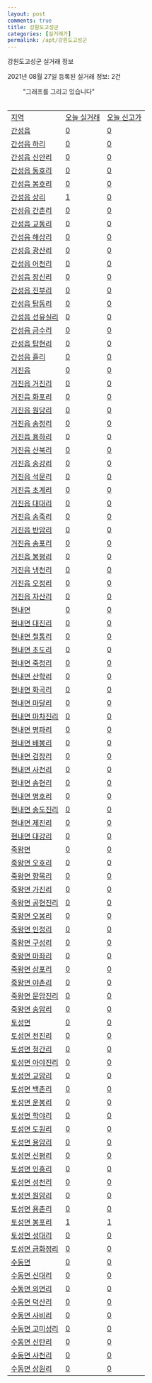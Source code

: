 ```yaml
---
layout: post
comments: true
title: 강원도고성군
categories: [실거래가]
permalink: /apt/강원도고성군
---
```


강원도고성군 실거래 정보

2021년 08월 27일 등록된 실거래 정보: 2건

<!--<script async src="https://pagead2.googlesyndication.com/pagead/js/adsbygoogle.js?client=ca-pub-3485438051770037"
 crossorigin="anonymous"></script>-->

<script type="text/javascript">
  google.charts.load('current', {'packages':['corechart']});
  google.charts.setOnLoadCallback(drawChart);

  function drawChart() {
    var data = google.visualization.arrayToDataTable([['거래일', '매매', '전월세', '전매'], ['19-10', 0, 0, 3], ['19-11', 0, 0, 3], ['19-12', 0, 0, 2], ['20-01', 0, 0, 3], ['20-02', 0, 0, 6], ['20-03', 0, 0, 10], ['20-04', 0, 0, 4], ['20-05', 0, 0, 6], ['20-06', 0, 0, 20], ['20-07', 0, 0, 13], ['20-08', 1, 0, 3], ['20-09', 11, 8, 11], ['20-10', 13, 5, 20], ['20-11', 10, 5, 11], ['20-12', 12, 9, 12], ['21-01', 13, 6, 19], ['21-02', 28, 10, 33], ['21-03', 25, 5, 28], ['21-04', 58, 6, 37], ['21-05', 24, 8, 27], ['21-06', 26, 14, 10], ['21-07', 15, 23, 4], ['21-08', 12, 8, 2]]);

    var options = {
      title: '최근 1년간 유형별 거래량 추이',
      legend: { position: 'bottom' }
    };

    setTimeout(function() {
        var chart = new google.visualization.LineChart(document.getElementById('columnchart_material'));
        chart.draw(data, (options));
        document.getElementById('loading').style.display = 'none';
    }, 1000);

  }
</script>

<div id="loading" style="z-index:20; display: block; margin-left: 35px">"그래프를 그리고 있습니다"</div>
<div id="columnchart_material" style="width: 95%; margin-left: -35px; display: block"></div>
<!--<div style="width: 95%; margin-left: -35px; display: block">
      <script async src="https://pagead2.googlesyndication.com/pagead/js/adsbygoogle.js?client=ca-pub-3485438051770037"
          crossorigin="anonymous"></script>
      <ins class="adsbygoogle"
          style="display:block"
          data-ad-format="fluid"
          data-ad-layout-key="-fb+5w+4e-db+86"
          data-ad-client="ca-pub-3485438051770037"
          data-ad-slot="1827090281"></ins>
      <script>
          (adsbygoogle = window.adsbygoogle || []).push({});
      </script>
</div>-->
<br>
<table class="sortable">
  <tr>
    <td><a href="#">지역</a></td>
    <td><a href="#">오늘 실거래</a></td>
    <td><a href="#">오늘 신고가</a></td>
  </tr>

  
  <tr class="item">
    <td><a href="강원도고성군간성읍">간성읍</a></td>
    <td><a href="강원도고성군간성읍">0</a></td>
    <td><a href="강원도고성군간성읍">0</a></td>
  </tr>
    

  <tr class="item">
    <td><a href="강원도고성군간성읍하리">간성읍 하리</a></td>
    <td><a href="강원도고성군간성읍하리">0</a></td>
    <td><a href="강원도고성군간성읍하리">0</a></td>
  </tr>
    

  <tr class="item">
    <td><a href="강원도고성군간성읍신안리">간성읍 신안리</a></td>
    <td><a href="강원도고성군간성읍신안리">0</a></td>
    <td><a href="강원도고성군간성읍신안리">0</a></td>
  </tr>
    

  <tr class="item">
    <td><a href="강원도고성군간성읍동호리">간성읍 동호리</a></td>
    <td><a href="강원도고성군간성읍동호리">0</a></td>
    <td><a href="강원도고성군간성읍동호리">0</a></td>
  </tr>
    

  <tr class="item">
    <td><a href="강원도고성군간성읍봉호리">간성읍 봉호리</a></td>
    <td><a href="강원도고성군간성읍봉호리">0</a></td>
    <td><a href="강원도고성군간성읍봉호리">0</a></td>
  </tr>
    

  <tr class="item">
    <td><a href="강원도고성군간성읍상리">간성읍 상리</a></td>
    <td><a href="강원도고성군간성읍상리">1</a></td>
    <td><a href="강원도고성군간성읍상리">0</a></td>
  </tr>
    

  <tr class="item">
    <td><a href="강원도고성군간성읍간촌리">간성읍 간촌리</a></td>
    <td><a href="강원도고성군간성읍간촌리">0</a></td>
    <td><a href="강원도고성군간성읍간촌리">0</a></td>
  </tr>
    

  <tr class="item">
    <td><a href="강원도고성군간성읍교동리">간성읍 교동리</a></td>
    <td><a href="강원도고성군간성읍교동리">0</a></td>
    <td><a href="강원도고성군간성읍교동리">0</a></td>
  </tr>
    

  <tr class="item">
    <td><a href="강원도고성군간성읍해상리">간성읍 해상리</a></td>
    <td><a href="강원도고성군간성읍해상리">0</a></td>
    <td><a href="강원도고성군간성읍해상리">0</a></td>
  </tr>
    

  <tr class="item">
    <td><a href="강원도고성군간성읍광산리">간성읍 광산리</a></td>
    <td><a href="강원도고성군간성읍광산리">0</a></td>
    <td><a href="강원도고성군간성읍광산리">0</a></td>
  </tr>
    

  <tr class="item">
    <td><a href="강원도고성군간성읍어천리">간성읍 어천리</a></td>
    <td><a href="강원도고성군간성읍어천리">0</a></td>
    <td><a href="강원도고성군간성읍어천리">0</a></td>
  </tr>
    

  <tr class="item">
    <td><a href="강원도고성군간성읍장신리">간성읍 장신리</a></td>
    <td><a href="강원도고성군간성읍장신리">0</a></td>
    <td><a href="강원도고성군간성읍장신리">0</a></td>
  </tr>
    

  <tr class="item">
    <td><a href="강원도고성군간성읍진부리">간성읍 진부리</a></td>
    <td><a href="강원도고성군간성읍진부리">0</a></td>
    <td><a href="강원도고성군간성읍진부리">0</a></td>
  </tr>
    

  <tr class="item">
    <td><a href="강원도고성군간성읍탑동리">간성읍 탑동리</a></td>
    <td><a href="강원도고성군간성읍탑동리">0</a></td>
    <td><a href="강원도고성군간성읍탑동리">0</a></td>
  </tr>
    

  <tr class="item">
    <td><a href="강원도고성군간성읍선유실리">간성읍 선유실리</a></td>
    <td><a href="강원도고성군간성읍선유실리">0</a></td>
    <td><a href="강원도고성군간성읍선유실리">0</a></td>
  </tr>
    

  <tr class="item">
    <td><a href="강원도고성군간성읍금수리">간성읍 금수리</a></td>
    <td><a href="강원도고성군간성읍금수리">0</a></td>
    <td><a href="강원도고성군간성읍금수리">0</a></td>
  </tr>
    

  <tr class="item">
    <td><a href="강원도고성군간성읍탑현리">간성읍 탑현리</a></td>
    <td><a href="강원도고성군간성읍탑현리">0</a></td>
    <td><a href="강원도고성군간성읍탑현리">0</a></td>
  </tr>
    

  <tr class="item">
    <td><a href="강원도고성군간성읍흘리">간성읍 흘리</a></td>
    <td><a href="강원도고성군간성읍흘리">0</a></td>
    <td><a href="강원도고성군간성읍흘리">0</a></td>
  </tr>
    

  <tr class="item">
    <td><a href="강원도고성군거진읍">거진읍</a></td>
    <td><a href="강원도고성군거진읍">0</a></td>
    <td><a href="강원도고성군거진읍">0</a></td>
  </tr>
    

  <tr class="item">
    <td><a href="강원도고성군거진읍거진리">거진읍 거진리</a></td>
    <td><a href="강원도고성군거진읍거진리">0</a></td>
    <td><a href="강원도고성군거진읍거진리">0</a></td>
  </tr>
    

  <tr class="item">
    <td><a href="강원도고성군거진읍화포리">거진읍 화포리</a></td>
    <td><a href="강원도고성군거진읍화포리">0</a></td>
    <td><a href="강원도고성군거진읍화포리">0</a></td>
  </tr>
    

  <tr class="item">
    <td><a href="강원도고성군거진읍원당리">거진읍 원당리</a></td>
    <td><a href="강원도고성군거진읍원당리">0</a></td>
    <td><a href="강원도고성군거진읍원당리">0</a></td>
  </tr>
    

  <tr class="item">
    <td><a href="강원도고성군거진읍송정리">거진읍 송정리</a></td>
    <td><a href="강원도고성군거진읍송정리">0</a></td>
    <td><a href="강원도고성군거진읍송정리">0</a></td>
  </tr>
    

  <tr class="item">
    <td><a href="강원도고성군거진읍용하리">거진읍 용하리</a></td>
    <td><a href="강원도고성군거진읍용하리">0</a></td>
    <td><a href="강원도고성군거진읍용하리">0</a></td>
  </tr>
    

  <tr class="item">
    <td><a href="강원도고성군거진읍산북리">거진읍 산북리</a></td>
    <td><a href="강원도고성군거진읍산북리">0</a></td>
    <td><a href="강원도고성군거진읍산북리">0</a></td>
  </tr>
    

  <tr class="item">
    <td><a href="강원도고성군거진읍송강리">거진읍 송강리</a></td>
    <td><a href="강원도고성군거진읍송강리">0</a></td>
    <td><a href="강원도고성군거진읍송강리">0</a></td>
  </tr>
    

  <tr class="item">
    <td><a href="강원도고성군거진읍석문리">거진읍 석문리</a></td>
    <td><a href="강원도고성군거진읍석문리">0</a></td>
    <td><a href="강원도고성군거진읍석문리">0</a></td>
  </tr>
    

  <tr class="item">
    <td><a href="강원도고성군거진읍초계리">거진읍 초계리</a></td>
    <td><a href="강원도고성군거진읍초계리">0</a></td>
    <td><a href="강원도고성군거진읍초계리">0</a></td>
  </tr>
    

  <tr class="item">
    <td><a href="강원도고성군거진읍대대리">거진읍 대대리</a></td>
    <td><a href="강원도고성군거진읍대대리">0</a></td>
    <td><a href="강원도고성군거진읍대대리">0</a></td>
  </tr>
    

  <tr class="item">
    <td><a href="강원도고성군거진읍송죽리">거진읍 송죽리</a></td>
    <td><a href="강원도고성군거진읍송죽리">0</a></td>
    <td><a href="강원도고성군거진읍송죽리">0</a></td>
  </tr>
    

  <tr class="item">
    <td><a href="강원도고성군거진읍반암리">거진읍 반암리</a></td>
    <td><a href="강원도고성군거진읍반암리">0</a></td>
    <td><a href="강원도고성군거진읍반암리">0</a></td>
  </tr>
    

  <tr class="item">
    <td><a href="강원도고성군거진읍송포리">거진읍 송포리</a></td>
    <td><a href="강원도고성군거진읍송포리">0</a></td>
    <td><a href="강원도고성군거진읍송포리">0</a></td>
  </tr>
    

  <tr class="item">
    <td><a href="강원도고성군거진읍봉평리">거진읍 봉평리</a></td>
    <td><a href="강원도고성군거진읍봉평리">0</a></td>
    <td><a href="강원도고성군거진읍봉평리">0</a></td>
  </tr>
    

  <tr class="item">
    <td><a href="강원도고성군거진읍냉천리">거진읍 냉천리</a></td>
    <td><a href="강원도고성군거진읍냉천리">0</a></td>
    <td><a href="강원도고성군거진읍냉천리">0</a></td>
  </tr>
    

  <tr class="item">
    <td><a href="강원도고성군거진읍오정리">거진읍 오정리</a></td>
    <td><a href="강원도고성군거진읍오정리">0</a></td>
    <td><a href="강원도고성군거진읍오정리">0</a></td>
  </tr>
    

  <tr class="item">
    <td><a href="강원도고성군거진읍자산리">거진읍 자산리</a></td>
    <td><a href="강원도고성군거진읍자산리">0</a></td>
    <td><a href="강원도고성군거진읍자산리">0</a></td>
  </tr>
    

  <tr class="item">
    <td><a href="강원도고성군현내면">현내면</a></td>
    <td><a href="강원도고성군현내면">0</a></td>
    <td><a href="강원도고성군현내면">0</a></td>
  </tr>
    

  <tr class="item">
    <td><a href="강원도고성군현내면대진리">현내면 대진리</a></td>
    <td><a href="강원도고성군현내면대진리">0</a></td>
    <td><a href="강원도고성군현내면대진리">0</a></td>
  </tr>
    

  <tr class="item">
    <td><a href="강원도고성군현내면철통리">현내면 철통리</a></td>
    <td><a href="강원도고성군현내면철통리">0</a></td>
    <td><a href="강원도고성군현내면철통리">0</a></td>
  </tr>
    

  <tr class="item">
    <td><a href="강원도고성군현내면초도리">현내면 초도리</a></td>
    <td><a href="강원도고성군현내면초도리">0</a></td>
    <td><a href="강원도고성군현내면초도리">0</a></td>
  </tr>
    

  <tr class="item">
    <td><a href="강원도고성군현내면죽정리">현내면 죽정리</a></td>
    <td><a href="강원도고성군현내면죽정리">0</a></td>
    <td><a href="강원도고성군현내면죽정리">0</a></td>
  </tr>
    

  <tr class="item">
    <td><a href="강원도고성군현내면산학리">현내면 산학리</a></td>
    <td><a href="강원도고성군현내면산학리">0</a></td>
    <td><a href="강원도고성군현내면산학리">0</a></td>
  </tr>
    

  <tr class="item">
    <td><a href="강원도고성군현내면화곡리">현내면 화곡리</a></td>
    <td><a href="강원도고성군현내면화곡리">0</a></td>
    <td><a href="강원도고성군현내면화곡리">0</a></td>
  </tr>
    

  <tr class="item">
    <td><a href="강원도고성군현내면마달리">현내면 마달리</a></td>
    <td><a href="강원도고성군현내면마달리">0</a></td>
    <td><a href="강원도고성군현내면마달리">0</a></td>
  </tr>
    

  <tr class="item">
    <td><a href="강원도고성군현내면마차진리">현내면 마차진리</a></td>
    <td><a href="강원도고성군현내면마차진리">0</a></td>
    <td><a href="강원도고성군현내면마차진리">0</a></td>
  </tr>
    

  <tr class="item">
    <td><a href="강원도고성군현내면명파리">현내면 명파리</a></td>
    <td><a href="강원도고성군현내면명파리">0</a></td>
    <td><a href="강원도고성군현내면명파리">0</a></td>
  </tr>
    

  <tr class="item">
    <td><a href="강원도고성군현내면배봉리">현내면 배봉리</a></td>
    <td><a href="강원도고성군현내면배봉리">0</a></td>
    <td><a href="강원도고성군현내면배봉리">0</a></td>
  </tr>
    

  <tr class="item">
    <td><a href="강원도고성군현내면검장리">현내면 검장리</a></td>
    <td><a href="강원도고성군현내면검장리">0</a></td>
    <td><a href="강원도고성군현내면검장리">0</a></td>
  </tr>
    

  <tr class="item">
    <td><a href="강원도고성군현내면사천리">현내면 사천리</a></td>
    <td><a href="강원도고성군현내면사천리">0</a></td>
    <td><a href="강원도고성군현내면사천리">0</a></td>
  </tr>
    

  <tr class="item">
    <td><a href="강원도고성군현내면송현리">현내면 송현리</a></td>
    <td><a href="강원도고성군현내면송현리">0</a></td>
    <td><a href="강원도고성군현내면송현리">0</a></td>
  </tr>
    

  <tr class="item">
    <td><a href="강원도고성군현내면명호리">현내면 명호리</a></td>
    <td><a href="강원도고성군현내면명호리">0</a></td>
    <td><a href="강원도고성군현내면명호리">0</a></td>
  </tr>
    

  <tr class="item">
    <td><a href="강원도고성군현내면송도진리">현내면 송도진리</a></td>
    <td><a href="강원도고성군현내면송도진리">0</a></td>
    <td><a href="강원도고성군현내면송도진리">0</a></td>
  </tr>
    

  <tr class="item">
    <td><a href="강원도고성군현내면제진리">현내면 제진리</a></td>
    <td><a href="강원도고성군현내면제진리">0</a></td>
    <td><a href="강원도고성군현내면제진리">0</a></td>
  </tr>
    

  <tr class="item">
    <td><a href="강원도고성군현내면대강리">현내면 대강리</a></td>
    <td><a href="강원도고성군현내면대강리">0</a></td>
    <td><a href="강원도고성군현내면대강리">0</a></td>
  </tr>
    

  <tr class="item">
    <td><a href="강원도고성군죽왕면">죽왕면</a></td>
    <td><a href="강원도고성군죽왕면">0</a></td>
    <td><a href="강원도고성군죽왕면">0</a></td>
  </tr>
    

  <tr class="item">
    <td><a href="강원도고성군죽왕면오호리">죽왕면 오호리</a></td>
    <td><a href="강원도고성군죽왕면오호리">0</a></td>
    <td><a href="강원도고성군죽왕면오호리">0</a></td>
  </tr>
    

  <tr class="item">
    <td><a href="강원도고성군죽왕면향목리">죽왕면 향목리</a></td>
    <td><a href="강원도고성군죽왕면향목리">0</a></td>
    <td><a href="강원도고성군죽왕면향목리">0</a></td>
  </tr>
    

  <tr class="item">
    <td><a href="강원도고성군죽왕면가진리">죽왕면 가진리</a></td>
    <td><a href="강원도고성군죽왕면가진리">0</a></td>
    <td><a href="강원도고성군죽왕면가진리">0</a></td>
  </tr>
    

  <tr class="item">
    <td><a href="강원도고성군죽왕면공현진리">죽왕면 공현진리</a></td>
    <td><a href="강원도고성군죽왕면공현진리">0</a></td>
    <td><a href="강원도고성군죽왕면공현진리">0</a></td>
  </tr>
    

  <tr class="item">
    <td><a href="강원도고성군죽왕면오봉리">죽왕면 오봉리</a></td>
    <td><a href="강원도고성군죽왕면오봉리">0</a></td>
    <td><a href="강원도고성군죽왕면오봉리">0</a></td>
  </tr>
    

  <tr class="item">
    <td><a href="강원도고성군죽왕면인정리">죽왕면 인정리</a></td>
    <td><a href="강원도고성군죽왕면인정리">0</a></td>
    <td><a href="강원도고성군죽왕면인정리">0</a></td>
  </tr>
    

  <tr class="item">
    <td><a href="강원도고성군죽왕면구성리">죽왕면 구성리</a></td>
    <td><a href="강원도고성군죽왕면구성리">0</a></td>
    <td><a href="강원도고성군죽왕면구성리">0</a></td>
  </tr>
    

  <tr class="item">
    <td><a href="강원도고성군죽왕면마좌리">죽왕면 마좌리</a></td>
    <td><a href="강원도고성군죽왕면마좌리">0</a></td>
    <td><a href="강원도고성군죽왕면마좌리">0</a></td>
  </tr>
    

  <tr class="item">
    <td><a href="강원도고성군죽왕면삼포리">죽왕면 삼포리</a></td>
    <td><a href="강원도고성군죽왕면삼포리">0</a></td>
    <td><a href="강원도고성군죽왕면삼포리">0</a></td>
  </tr>
    

  <tr class="item">
    <td><a href="강원도고성군죽왕면야촌리">죽왕면 야촌리</a></td>
    <td><a href="강원도고성군죽왕면야촌리">0</a></td>
    <td><a href="강원도고성군죽왕면야촌리">0</a></td>
  </tr>
    

  <tr class="item">
    <td><a href="강원도고성군죽왕면문암진리">죽왕면 문암진리</a></td>
    <td><a href="강원도고성군죽왕면문암진리">0</a></td>
    <td><a href="강원도고성군죽왕면문암진리">0</a></td>
  </tr>
    

  <tr class="item">
    <td><a href="강원도고성군죽왕면송암리">죽왕면 송암리</a></td>
    <td><a href="강원도고성군죽왕면송암리">0</a></td>
    <td><a href="강원도고성군죽왕면송암리">0</a></td>
  </tr>
    

  <tr class="item">
    <td><a href="강원도고성군토성면">토성면</a></td>
    <td><a href="강원도고성군토성면">0</a></td>
    <td><a href="강원도고성군토성면">0</a></td>
  </tr>
    

  <tr class="item">
    <td><a href="강원도고성군토성면천진리">토성면 천진리</a></td>
    <td><a href="강원도고성군토성면천진리">0</a></td>
    <td><a href="강원도고성군토성면천진리">0</a></td>
  </tr>
    

  <tr class="item">
    <td><a href="강원도고성군토성면청간리">토성면 청간리</a></td>
    <td><a href="강원도고성군토성면청간리">0</a></td>
    <td><a href="강원도고성군토성면청간리">0</a></td>
  </tr>
    

  <tr class="item">
    <td><a href="강원도고성군토성면아야진리">토성면 아야진리</a></td>
    <td><a href="강원도고성군토성면아야진리">0</a></td>
    <td><a href="강원도고성군토성면아야진리">0</a></td>
  </tr>
    

  <tr class="item">
    <td><a href="강원도고성군토성면교암리">토성면 교암리</a></td>
    <td><a href="강원도고성군토성면교암리">0</a></td>
    <td><a href="강원도고성군토성면교암리">0</a></td>
  </tr>
    

  <tr class="item">
    <td><a href="강원도고성군토성면백촌리">토성면 백촌리</a></td>
    <td><a href="강원도고성군토성면백촌리">0</a></td>
    <td><a href="강원도고성군토성면백촌리">0</a></td>
  </tr>
    

  <tr class="item">
    <td><a href="강원도고성군토성면운봉리">토성면 운봉리</a></td>
    <td><a href="강원도고성군토성면운봉리">0</a></td>
    <td><a href="강원도고성군토성면운봉리">0</a></td>
  </tr>
    

  <tr class="item">
    <td><a href="강원도고성군토성면학야리">토성면 학야리</a></td>
    <td><a href="강원도고성군토성면학야리">0</a></td>
    <td><a href="강원도고성군토성면학야리">0</a></td>
  </tr>
    

  <tr class="item">
    <td><a href="강원도고성군토성면도원리">토성면 도원리</a></td>
    <td><a href="강원도고성군토성면도원리">0</a></td>
    <td><a href="강원도고성군토성면도원리">0</a></td>
  </tr>
    

  <tr class="item">
    <td><a href="강원도고성군토성면용암리">토성면 용암리</a></td>
    <td><a href="강원도고성군토성면용암리">0</a></td>
    <td><a href="강원도고성군토성면용암리">0</a></td>
  </tr>
    

  <tr class="item">
    <td><a href="강원도고성군토성면신평리">토성면 신평리</a></td>
    <td><a href="강원도고성군토성면신평리">0</a></td>
    <td><a href="강원도고성군토성면신평리">0</a></td>
  </tr>
    

  <tr class="item">
    <td><a href="강원도고성군토성면인흥리">토성면 인흥리</a></td>
    <td><a href="강원도고성군토성면인흥리">0</a></td>
    <td><a href="강원도고성군토성면인흥리">0</a></td>
  </tr>
    

  <tr class="item">
    <td><a href="강원도고성군토성면성천리">토성면 성천리</a></td>
    <td><a href="강원도고성군토성면성천리">0</a></td>
    <td><a href="강원도고성군토성면성천리">0</a></td>
  </tr>
    

  <tr class="item">
    <td><a href="강원도고성군토성면원암리">토성면 원암리</a></td>
    <td><a href="강원도고성군토성면원암리">0</a></td>
    <td><a href="강원도고성군토성면원암리">0</a></td>
  </tr>
    

  <tr class="item">
    <td><a href="강원도고성군토성면용촌리">토성면 용촌리</a></td>
    <td><a href="강원도고성군토성면용촌리">0</a></td>
    <td><a href="강원도고성군토성면용촌리">0</a></td>
  </tr>
    

  <tr class="item">
    <td><a href="강원도고성군토성면봉포리">토성면 봉포리</a></td>
    <td><a href="강원도고성군토성면봉포리">1</a></td>
    <td><a href="강원도고성군토성면봉포리">1</a></td>
  </tr>
    

  <tr class="item">
    <td><a href="강원도고성군토성면성대리">토성면 성대리</a></td>
    <td><a href="강원도고성군토성면성대리">0</a></td>
    <td><a href="강원도고성군토성면성대리">0</a></td>
  </tr>
    

  <tr class="item">
    <td><a href="강원도고성군토성면금화정리">토성면 금화정리</a></td>
    <td><a href="강원도고성군토성면금화정리">0</a></td>
    <td><a href="강원도고성군토성면금화정리">0</a></td>
  </tr>
    

  <tr class="item">
    <td><a href="강원도고성군수동면">수동면</a></td>
    <td><a href="강원도고성군수동면">0</a></td>
    <td><a href="강원도고성군수동면">0</a></td>
  </tr>
    

  <tr class="item">
    <td><a href="강원도고성군수동면신대리">수동면 신대리</a></td>
    <td><a href="강원도고성군수동면신대리">0</a></td>
    <td><a href="강원도고성군수동면신대리">0</a></td>
  </tr>
    

  <tr class="item">
    <td><a href="강원도고성군수동면외면리">수동면 외면리</a></td>
    <td><a href="강원도고성군수동면외면리">0</a></td>
    <td><a href="강원도고성군수동면외면리">0</a></td>
  </tr>
    

  <tr class="item">
    <td><a href="강원도고성군수동면덕산리">수동면 덕산리</a></td>
    <td><a href="강원도고성군수동면덕산리">0</a></td>
    <td><a href="강원도고성군수동면덕산리">0</a></td>
  </tr>
    

  <tr class="item">
    <td><a href="강원도고성군수동면사비리">수동면 사비리</a></td>
    <td><a href="강원도고성군수동면사비리">0</a></td>
    <td><a href="강원도고성군수동면사비리">0</a></td>
  </tr>
    

  <tr class="item">
    <td><a href="강원도고성군수동면고미성리">수동면 고미성리</a></td>
    <td><a href="강원도고성군수동면고미성리">0</a></td>
    <td><a href="강원도고성군수동면고미성리">0</a></td>
  </tr>
    

  <tr class="item">
    <td><a href="강원도고성군수동면신탄리">수동면 신탄리</a></td>
    <td><a href="강원도고성군수동면신탄리">0</a></td>
    <td><a href="강원도고성군수동면신탄리">0</a></td>
  </tr>
    

  <tr class="item">
    <td><a href="강원도고성군수동면사천리">수동면 사천리</a></td>
    <td><a href="강원도고성군수동면사천리">0</a></td>
    <td><a href="강원도고성군수동면사천리">0</a></td>
  </tr>
    

  <tr class="item">
    <td><a href="강원도고성군수동면상원리">수동면 상원리</a></td>
    <td><a href="강원도고성군수동면상원리">0</a></td>
    <td><a href="강원도고성군수동면상원리">0</a></td>
  </tr>
    


</table>


    